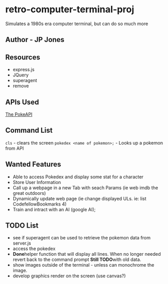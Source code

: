 # retro-computer-terminal-proj

Simulates a 1980s era computer terminal, but can do so much more

## Author - JP Jones

## Resources

+ express.js
+ JQuery
+ superagent
+ remove

## APIs Used

[The PokeAPI](https://pokeapi.co/)

## Command List

`cls` - clears the screen
`pokedex <name of pokemon>;` - Looks up a pokemon from API

## Wanted Features

+ Able to access Pokedex and display some stat for a character
+ Store User Information
+ Call up a webpage in a new Tab with seach Params (ie web imdb the great outdoors)
+ Dynamically update web page (ie change displayed ULs.  ie: list CodefellowBookmarks 4)
+ Train and intract with an AI (google AI);

## TODO List

+ see if superagent can be used to retrieve the pokemon data from server.js
+ access the pokedex
+ **Done**helper function that will display all lines.  When no longer needed revert back to the command prompt **Still TODO**with old data.
+ show images outside of the terminal - unless can monochrome the image.
+ develop graphics render on the screen (use canvas?)
